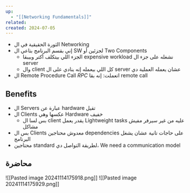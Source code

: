 ```yaml
---
up:
  - "[[Networking Fundamentals]]"
related: 
created: 2024-07-05
---
```

- الثورة الحقيقية في ال Networking
- إني بقسم البرنامج بتاعي ال SW لجزئين أو Two Components 
	- الجزء اللي بيتكلف أكتر وبيبقا expensive workload نشغله على جزء ال server
	- وال client كل اللي بيعمله إنه ينادي على ال server عشان يعمله العملية دي
- ال Remote Procedure Call *RPC* اتعملت: إنه بقا remote call
## Benefits
- ال Servers عبارة عن hardware تقيل
- ال Clients عكسها وهي Hardware خفيف
	- بس لسا ال client يقدر يعمل Lightweight tasks عليه من غير سيرفر مفيش مشاكل
- بس ال Clients معدوش محتاجين dependencies على حاجات تانية عشان يشغل البرنامج
- محتاجين standard لطريقة التواصل دي، We need a communication model

## محاضرة
![[Pasted image 20241114175918.png]]
![[Pasted image 20241114175929.png]]
